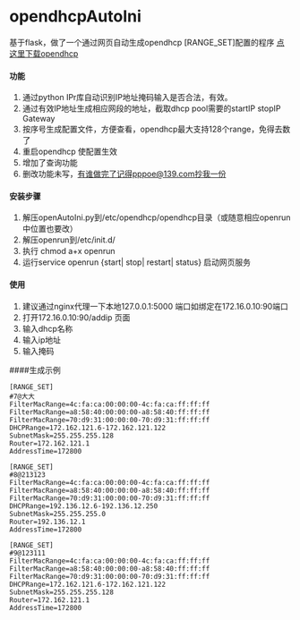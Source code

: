 # opendhcpAutoIni
基于flask，做了一个通过网页自动生成opendhcp [RANGE_SET]配置的程序
[点这里下载opendhcp](https://sourceforge.net/projects/dhcpserver/)

#### 功能
1. 通过python IPr库自动识别IP地址掩码输入是否合法，有效。
1. 通过有效IP地址生成相应网段的地址，截取dhcp pool需要的startIP stopIP Gateway
1. 按序号生成配置文件，方便查看，opendhcp最大支持128个range，免得去数了
1. 重启opendhcp 使配置生效
1. 增加了查询功能
1. 删改功能未写，有谁做完了记得pppoe@139.com抄我一份

#### 安装步骤
1. 解压openAutoIni.py到/etc/opendhcp/opendhcp目录（或随意相应openrun中位置也要改）
1. 解压openrun到/etc/init.d/
1. 执行 chmod a+x openrun
1. 运行service openrun {start| stop| restart| status} 启动网页服务


#### 使用
1. 建议通过nginx代理一下本地127.0.0.1:5000 端口如绑定在172.16.0.10:90端口
1. 打开172.16.0.10:90/addip 页面
1. 输入dhcp名称
1. 输入ip地址
1. 输入掩码

####生成示例
```
[RANGE_SET]
#7@大大
FilterMacRange=4c:fa:ca:00:00:00-4c:fa:ca:ff:ff:ff
FilterMacRange=a8:58:40:00:00:00-a8:58:40:ff:ff:ff
FilterMacRange=70:d9:31:00:00:00-70:d9:31:ff:ff:ff
DHCPRange=172.162.121.6-172.162.121.122
SubnetMask=255.255.255.128
Router=172.162.121.1
AddressTime=172800
            
[RANGE_SET]
#8@213123
FilterMacRange=4c:fa:ca:00:00:00-4c:fa:ca:ff:ff:ff
FilterMacRange=a8:58:40:00:00:00-a8:58:40:ff:ff:ff
FilterMacRange=70:d9:31:00:00:00-70:d9:31:ff:ff:ff
DHCPRange=192.136.12.6-192.136.12.250
SubnetMask=255.255.255.0
Router=192.136.12.1
AddressTime=172800
            
[RANGE_SET]
#9@123111
FilterMacRange=4c:fa:ca:00:00:00-4c:fa:ca:ff:ff:ff
FilterMacRange=a8:58:40:00:00:00-a8:58:40:ff:ff:ff
FilterMacRange=70:d9:31:00:00:00-70:d9:31:ff:ff:ff
DHCPRange=172.162.121.6-172.162.121.122
SubnetMask=255.255.255.128
Router=172.162.121.1
AddressTime=172800
```

